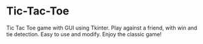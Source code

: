 # Tic-Tac-Toe
Tic Tac Toe game with GUI using Tkinter. Play against a friend, with win and tie detection. Easy to use and modify. Enjoy the classic game!
